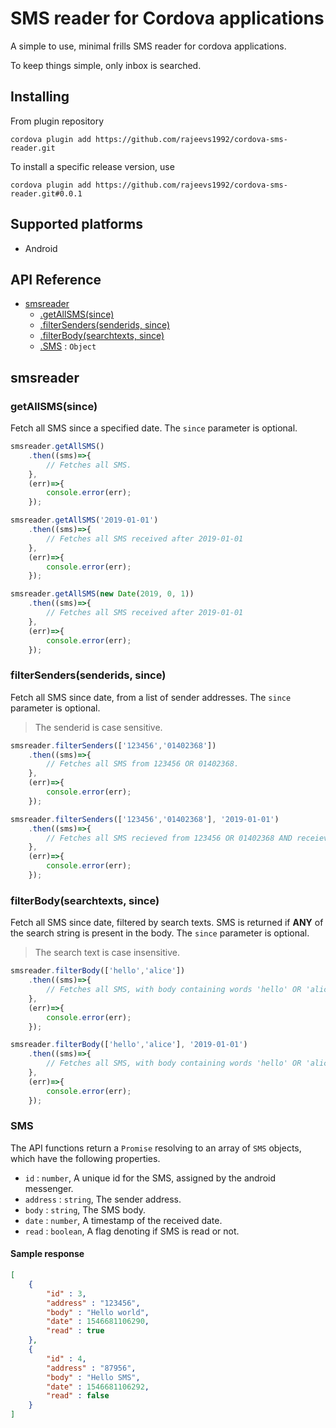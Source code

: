 # SMS reader for Cordova applications

A simple to use, minimal frills SMS reader for cordova applications.

To keep things simple, only inbox is searched.

## Installing

From plugin repository

    cordova plugin add https://github.com/rajeevs1992/cordova-sms-reader.git

To install a specific release version, use

    cordova plugin add https://github.com/rajeevs1992/cordova-sms-reader.git#0.0.1

## Supported platforms

- Android

## API Reference

- [smsreader](#smsreader)
  - [.getAllSMS(since)](#getallsms)
  - [.filterSenders(senderids, since)](#filtersenders)
  - [.filterBody(searchtexts, since)](#filterbody)
  - [.SMS](#sms) : `Object`
  

## smsreader

<a id="smsreader"></a>

### getAllSMS(since)

<a id="getallsms"></a>
Fetch all SMS since a specified date. The `since` parameter is optional.

```js
smsreader.getAllSMS()
    .then((sms)=>{
        // Fetches all SMS.
    },
    (err)=>{
        console.error(err);
    });

smsreader.getAllSMS('2019-01-01')
    .then((sms)=>{
        // Fetches all SMS received after 2019-01-01
    },
    (err)=>{
        console.error(err);
    });

smsreader.getAllSMS(new Date(2019, 0, 1))
    .then((sms)=>{
        // Fetches all SMS received after 2019-01-01
    },
    (err)=>{
        console.error(err);
    });
```

### filterSenders(senderids, since)

<a id="filtersenders"></a>
Fetch all SMS since date, from a list of sender addresses. The `since` parameter is optional.

> The senderid is case sensitive.

```js
smsreader.filterSenders(['123456','01402368'])
    .then((sms)=>{
        // Fetches all SMS from 123456 OR 01402368.
    },
    (err)=>{
        console.error(err);
    });

smsreader.filterSenders(['123456','01402368'], '2019-01-01')
    .then((sms)=>{
        // Fetches all SMS recieved from 123456 OR 01402368 AND receieved after 2019-01-01.
    },
    (err)=>{
        console.error(err);
    });
```

### filterBody(searchtexts, since)

<a id="filterbody"></a>
Fetch all SMS since date, filtered by search texts. SMS is returned if **ANY** of the search string is present in the body. The `since` parameter is optional.

> The search text is case insensitive.

```js
smsreader.filterBody(['hello','alice'])
    .then((sms)=>{
        // Fetches all SMS, with body containing words 'hello' OR 'alice'.
    },
    (err)=>{
        console.error(err);
    });

smsreader.filterBody(['hello','alice'], '2019-01-01')
    .then((sms)=>{
        // Fetches all SMS, with body containing words 'hello' OR 'alice' AND receieved after 2019-01-01.
    },
    (err)=>{
        console.error(err);
    });
```

### SMS

<a id="sms"></a>
The API functions return a `Promise` resolving to an array of `SMS` objects, which have the following properties.

- `id` : `number`, A unique id for the SMS, assigned by the android messenger.
- `address` : `string`, The sender address.
- `body` : `string`, The SMS body.
- `date` : `number`, A timestamp of the received date.
- `read` : `boolean`, A flag denoting if SMS is read or not.

#### Sample response

```json
[
    {
        "id" : 3,
        "address" : "123456",
        "body" : "Hello world",
        "date" : 1546681106290,
        "read" : true
    },
    {
        "id" : 4,
        "address" : "87956",
        "body" : "Hello SMS",
        "date" : 1546681106292,
        "read" : false
    }
]
```
